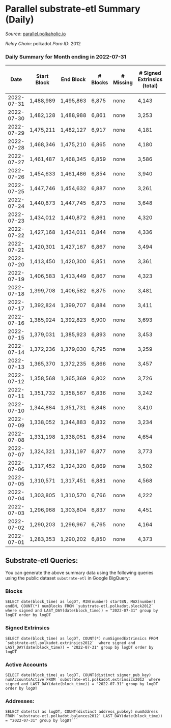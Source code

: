 # Parallel substrate-etl Summary (Daily)

_Source_: [parallel.polkaholic.io](https://parallel.polkaholic.io)

*Relay Chain*: polkadot
*Para ID*: 2012



### Daily Summary for Month ending in 2022-07-31


| Date | Start Block | End Block | # Blocks | # Missing | # Signed Extrinsics (total) | # Active Accounts | # Addresses with Balances | # Events | # Transfers | # XCM Transfers In | # XCM Transfers Out |
| ---- | ----------- | --------- | -------- | --------- | --------------------------- | ----------------- | ------------------------- | -------- | ----------- | ------------------ | ------------------- |
| 2022-07-31 | 1,488,989 | 1,495,863 | 6,875 | none | 4,143 | 581 | 40,712 | 49,923 | 9,380 ($2,027,342) | 122 ($841,405) | 75 ($1,434,795) |
| 2022-07-30 | 1,482,128 | 1,488,988 | 6,861 | none | 3,253 | 474 | 40,689 | 43,053 | 8,493 ($548,607) | 112 ($169,052) | 58 ($100,845) |
| 2022-07-29 | 1,475,211 | 1,482,127 | 6,917 | none | 4,181 | 520 | 40,656 | 50,115 | 9,588 ($1,382,396) | 103 ($271,136) | 42 ($963,563) |
| 2022-07-28 | 1,468,346 | 1,475,210 | 6,865 | none | 4,180 | 496 | 40,605 | 48,125 | 9,238 ($1,428,088) | 97 ($703,155) | 60 ($98,196.90) |
| 2022-07-27 | 1,461,487 | 1,468,345 | 6,859 | none | 3,586 | 457 | 40,582 | 44,953 | 8,988 ($513,012) | 97 ($107,030) | 58 ($48,953.78) |
| 2022-07-26 | 1,454,633 | 1,461,486 | 6,854 | none | 3,940 | 466 | 40,537 | 46,093 | 8,836 ($334,961) | 129 ($126,219) | 35 ($42,846.88) |
| 2022-07-25 | 1,447,746 | 1,454,632 | 6,887 | none | 3,261 | 493 | 40,504 | 42,747 | 8,307 ($493,944) | 109 ($44,852.72) | 22 ($10,286.85) |
| 2022-07-24 | 1,440,873 | 1,447,745 | 6,873 | none | 3,648 | 475 | 40,459 | 44,638 | 8,708 ($497,799) | 126 ($48,245.98) | 40 ($61,582.59) |
| 2022-07-23 | 1,434,012 | 1,440,872 | 6,861 | none | 4,320 | 509 | 40,405 | 49,064 | 9,391 ($586,412) | 149 ($258,552) | 44 ($44,966.41) |
| 2022-07-22 | 1,427,168 | 1,434,011 | 6,844 | none | 4,336 | 553 | 40,339 | 49,732 | 9,104 ($790,671) | 139 ($83,071.63) | 54 ($170,321) |
| 2022-07-21 | 1,420,301 | 1,427,167 | 6,867 | none | 3,494 | 441 | 40,285 | 56,448 | 12,205 ($534,947) | 83 ($52,316.71) | 37 ($115,675) |
| 2022-07-20 | 1,413,450 | 1,420,300 | 6,851 | none | 3,361 | 478 | 40,205 | 41,995 | 8,270 ($4,218,733) | 88 ($531,985) | 43 ($30,855.87) |
| 2022-07-19 | 1,406,583 | 1,413,449 | 6,867 | none | 4,323 | 494 | 40,181 | 49,245 | 9,370 ($346,288) | 78 ($48,587.25) | 53 ($72,565.43) |
| 2022-07-18 | 1,399,708 | 1,406,582 | 6,875 | none | 3,481 | 545 | 40,161 | 45,818 | 8,959 ($418,561) | 93 ($179,145) | 50 ($144,769) |
| 2022-07-17 | 1,392,824 | 1,399,707 | 6,884 | none | 3,411 | 436 | 40,139 | 43,361 | 8,482 ($341,180) | 73 ($106,789) | 32 ($78,408.12) |
| 2022-07-16 | 1,385,924 | 1,392,823 | 6,900 | none | 3,693 | 363 | 40,114 | 43,707 | 8,047 ($395,188) | 67 ($56,208.99) | 25 ($105,787) |
| 2022-07-15 | 1,379,031 | 1,385,923 | 6,893 | none | 3,453 | 415 | 40,104 | 42,847 | 8,119 ($175,836) | 64 ($35,566.87) | 42 ($160,824) |
| 2022-07-14 | 1,372,236 | 1,379,030 | 6,795 | none | 3,259 | 425 | 40,077 | 41,772 | 8,094 ($99,224.98) | 87 ($44,640.12) | 27 ($66,222.33) |
| 2022-07-13 | 1,365,370 | 1,372,235 | 6,866 | none | 3,457 | 451 | 40,059 | 44,066 | 8,638 ($1,092,925) | 94 ($84,678.10) | 39 ($260,154) |
| 2022-07-12 | 1,358,568 | 1,365,369 | 6,802 | none | 3,726 | 453 | 40,036 | 44,858 | 8,326 ($523,963) | 91 ($96,978.16) | 57 ($80,597.05) |
| 2022-07-11 | 1,351,732 | 1,358,567 | 6,836 | none | 3,242 | 470 | 40,012 | 43,100 | 8,359 ($786,079) | 67 ($323,277) | 35 ($115,907) |
| 2022-07-10 | 1,344,884 | 1,351,731 | 6,848 | none | 3,410 | 466 | 39,999 | 43,999 | 8,672 ($1,096,019) | 66 ($141,005) | 41 ($15,959.00) |
| 2022-07-09 | 1,338,052 | 1,344,883 | 6,832 | none | 3,234 | 411 | 39,977 | 41,412 | 8,163 ($311,188) | 68 ($46,921.24) | 27 ($45,822.97) |
| 2022-07-08 | 1,331,198 | 1,338,051 | 6,854 | none | 4,654 | 412 | 39,954 | 47,097 | 8,208 ($905,350) | 71 ($213,228) | 36 ($113,563) |
| 2022-07-07 | 1,324,321 | 1,331,197 | 6,877 | none | 3,773 | 495 | 39,939 | 45,952 | 8,831 ($288,469) | 75 ($104,583) | 40 ($141,112) |
| 2022-07-06 | 1,317,452 | 1,324,320 | 6,869 | none | 3,502 | 486 | 39,919 | 44,032 | 8,411 ($215,210) | 75 ($37,854.75) | 29 ($35,041.46) |
| 2022-07-05 | 1,310,571 | 1,317,451 | 6,881 | none | 4,568 | 484 | 39,898 | 48,946 | 8,708 ($576,330) | 85 ($60,480.62) | 32 ($134,384) |
| 2022-07-04 | 1,303,805 | 1,310,570 | 6,766 | none | 4,222 | 511 | 39,868 | 47,802 | 8,772 ($387,729) | 100 ($76,070.25) | 27 ($359,694) |
| 2022-07-03 | 1,296,968 | 1,303,804 | 6,837 | none | 4,451 | 444 | 39,841 | 47,205 | 8,353 ($381,307) | 61 ($87,579.47) | 37 ($180,259) |
| 2022-07-02 | 1,290,203 | 1,296,967 | 6,765 | none | 4,164 | 405 | 39,829 | 50,345 | 8,365 ($1,745,204) | 75 ($152,005) | 44 ($288,579) |
| 2022-07-01 | 1,283,353 | 1,290,202 | 6,850 | none | 4,373 | 493 | 39,227 | 48,833 | 8,904 ($958,248) | 98 ($682,354) | 42 ($182,322) |

## Substrate-etl Queries:
You can generate the above summary data using the following queries using the public dataset `substrate-etl` in Google BigQuery:


### Blocks
```
SELECT date(block_time) as logDT, MIN(number) startBN, MAX(number) endBN, COUNT(*) numBlocks FROM `substrate-etl.polkadot.block2012`  where signed and LAST_DAY(date(block_time)) = "2022-07-31" group by logDT order by logDT
```


### Signed Extrinsics
```
SELECT date(block_time) as logDT, COUNT(*) numSignedExtrinsics FROM `substrate-etl.polkadot.extrinsics2012`  where signed and LAST_DAY(date(block_time)) = "2022-07-31" group by logDT order by logDT
```


### Active Accounts
```
SELECT date(block_time) as logDT, COUNT(distinct signer_pub_key) numAccountsActive FROM `substrate-etl.polkadot.extrinsics2012` where signed and LAST_DAY(date(block_time)) = "2022-07-31" group by logDT order by logDT
```


### Addresses:
```
SELECT date(ts) as logDT, COUNT(distinct address_pubkey) numAddress FROM `substrate-etl.polkadot.balances2012` LAST_DAY(date(block_time)) = "2022-07-31" group by logDT```


